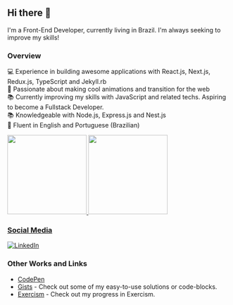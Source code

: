 ## Hi there 👋

I'm a Front-End Developer, currently living in Brazil. I'm always seeking to improve my skills!

### Overview

:computer: Experience in building awesome applications with React.js, Next.js, Redux.js, TypeScript and Jekyll.rb <br />
:muscle: Passionate about making cool animations and transition for the web <br />
:books: Currently improving my skills with JavaScript and related techs. Aspiring to become a Fullstack Developer. <br />
:books: Knowledgeable with Node.js, Express.js and Nest.js <br />
:scroll: Fluent in English and Portuguese (Brazilian)

<div>
  <a href="https://github.com/paulohfev">
  <img height="180em" src="https://github-readme-stats.vercel.app/api/top-langs/?username=paulohfev&layout=compact&langs_count=7&theme=vision-friendly-dark"/>
  <img height="180em" src="https://github-readme-stats.vercel.app/api?username=paulohfev&show_icons=true&theme=vision-friendly-dark&include_all_commits=true&count_private=true&hide=stars"/>
</div>

### Social Media
[![LinkedIn](https://img.shields.io/badge/linkedin-%230077B5.svg?style=for-the-badge&logo=linkedin&logoColor=white)](https://www.linkedin.com/in/phfevangelista/)

### Other Works and Links
- [CodePen](https://codepen.io/paulohfev)
- [Gists](https://gist.github.com/paulohfev) - Check out some of my easy-to-use solutions or code-blocks.
- [Exercism](https://exercism.org/profiles/paulohfev) - Check out my progress in Exercism.
